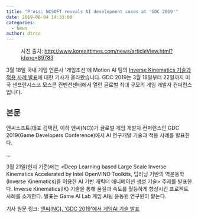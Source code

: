 ```yaml
---
title: "Press: NCSOFT reveals AI development cases at 'GDC 2019'"
date: 2019-06-04 14:33:00
categories:
  - News
author: dtrca
---
```


<figure class="align-center">
  <a href="#"><img src="{{ '/images/posts/2019-06-04-GDC_Main.jpg' | absolute_url }}" alt=""></a>
  <figcaption>사진 출처: <a href="http://www.koreaittimes.com/news/articleView.html?idxno=89783">http://www.koreaittimes.com/news/articleView.html?idxno=89783</a></figcaption>
</figure>

3월 18일 국내 게임 언론사 '게임조선'에 Motion AI 팀의 [Inverse Kinematics 기술과 적용 사례 발표](/news/GDC_2019/)에 대한 기사가 올라왔습니다. GDC 2019는 3월 18일부터 22일까지 미국 샌프란시스코 모스콘 컨벤션센터에서 열린 글로벌 최대 규모의 게임 개발자 컨퍼런스입니다.

## 본문

엔씨소프트(대표 김택진, 이하 엔씨(NC))가 글로벌 게임 개발자 컨퍼런스인 GDC 2019(Game Developers Conference)에서 AI 연구개발 기술과 적용 사례를 발표한다.

...

3월 21일(현지 기준)에는 <Deep Learning based Large Scale Inverse Kinematics Accelerated by Intel OpenVINO Toolkits, 딥러닝 기반의 역운동학(Inverse Kinematics)을 이용한 AI 기반 캐릭터 애니메이션 생성 기술> 주제를 발표한다. Inverse Kinematics(IK) 기술을 통해 품질과 속도를 월등하게 향상시킨 프로젝트 사례를 소개한다. 발표는 Game AI Lab 게임 AI팀 윤동원 연구원이 맡는다.

기사 원문 링크: [엔씨(NC), 'GDC 2019'에서 게임AI 기술 발표](http://www.gamechosun.co.kr/webzine/article/view.php?no=153935)